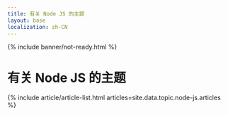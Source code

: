 ```yaml
---
title: 有关 Node JS 的主题
layout: base
localization: zh-CN
---
```


{% include banner/not-ready.html %}

# 有关 Node JS 的主题

{% include article/article-list.html 
  articles=site.data.topic.node-js.articles
%}
